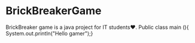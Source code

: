 # BrickBreakerGame
BrickBreaker game is a java project for IT students❤️.
Public class main (){
System.out.println("Hello gamer");}
